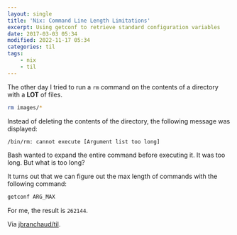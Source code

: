 ```yaml
---
layout: single
title: 'Nix: Command Line Length Limitations'
excerpt: Using getconf to retrieve standard configuration variables
date: 2017-03-03 05:34
modified: 2022-11-17 05:34
categories: til
tags:
    - nix
    - til
---
```


The other day I tried to run a `rm` command on the contents of a directory
with a **LOT** of files.

```bash
rm images/*
```

Instead of deleting the contents of the directory, the following message was
displayed:

```bash
/bin/rm: cannot execute [Argument list too long]
```

Bash wanted to expand the entire command before executing it. It was too
long. But what is too long?

It turns out that we can figure out the max length of commands with the
following command:

```bash
getconf ARG_MAX
```

For me, the result is `262144`.

Via [jbranchaud/til](https://github.com/jbranchaud/til).
